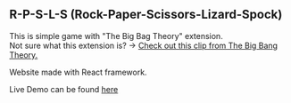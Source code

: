 ## R-P-S-L-S (Rock-Paper-Scissors-Lizard-Spock)

This is simple game with "The Big Bag Theory" extension.  
Not sure what this extension is? ->  [Check out this clip from The Big Bang Theory.](https://www.youtube.com/watch?v=iSHPVCBsnLw)

Website made with React framework.

Live Demo can be found [here](karolmarynicz.github.io/rock-paper-scissors)
